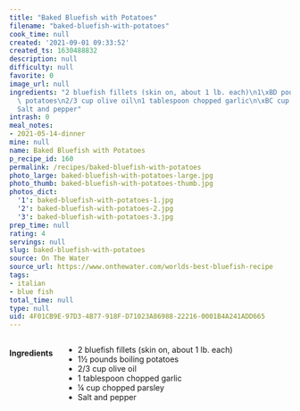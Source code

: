 ```yaml
---
title: "Baked Bluefish with Potatoes"
filename: "baked-bluefish-with-potatoes"
cook_time: null
created: '2021-09-01 09:33:52'
created_ts: 1630488832
description: null
difficulty: null
favorite: 0
image_url: null
ingredients: "2 bluefish fillets (skin on, about 1 lb. each)\n1\xBD pounds boiling\
  \ potatoes\n2/3 cup olive oil\n1 tablespoon chopped garlic\n\xBC cup chopped parsley\n\
  Salt and pepper"
intrash: 0
meal_notes:
- 2021-05-14-dinner
mine: null
name: Baked Bluefish with Potatoes
p_recipe_id: 160
permalink: /recipes/baked-bluefish-with-potatoes
photo_large: baked-bluefish-with-potatoes-large.jpg
photo_thumb: baked-bluefish-with-potatoes-thumb.jpg
photos_dict:
  '1': baked-bluefish-with-potatoes-1.jpg
  '2': baked-bluefish-with-potatoes-2.jpg
  '3': baked-bluefish-with-potatoes-3.jpg
prep_time: null
rating: 4
servings: null
slug: baked-bluefish-with-potatoes
source: On The Water
source_url: https://www.onthewater.com/worlds-best-bluefish-recipe
tags:
- italian
- blue fish
total_time: null
type: null
uid: 4F01CB9E-97D3-4B77-918F-D71023A86988-22216-0001B4A241ADD665
---
```

<div class="large-8 medium-7 columns" id="writeup">	</div><!-- #writeup -->
</div><!-- #row-one -->
<div class="row" id="row-two">	<div class="medium-4 small-5 columns" id="ingredients"><h4>Ingredients</h4><div class="box box-ingredients content"><ul>
<li>2 bluefish fillets (skin on, about 1 lb. each)</li>
<li>1½ pounds boiling potatoes</li>
<li>2/3 cup olive oil</li>
<li>1 tablespoon chopped garlic</li>
<li>¼ cup chopped parsley</li>
<li>Salt and pepper</li>
</ul>
</div>	</div>	<div class="medium-6 small-7 columns" id="directions">	</div>